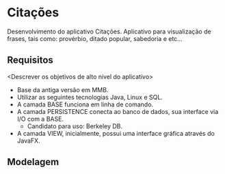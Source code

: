 # Citações #

Desenvolvimento do aplicativo Citações.
Aplicativo para visualização de frases, tais como: provérbio, ditado popular, sabedoria e etc...

## Requisitos ##

<Descrever os objetivos de alto nível do aplicativo>
- Base da antiga versão em MMB.
- Utilizar as seguintes tecnologias Java, Linux e SQL.
- A camada BASE funciona em linha de comando.
- A camada PERSISTENCE conecta ao banco de dados, sua interface via I/O com a BASE.
  - Candidato para uso: Berkeley DB.
- A camada VIEW, inicialmente, possui uma interface gráfica através do JavaFX.

## Modelagem ##
